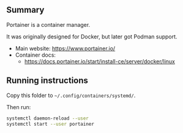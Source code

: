 ## Summary

Portainer is a container manager.

It was originally designed for Docker, but later got Podman support.

* Main website: https://www.portainer.io/
* Container docs:
  * https://docs.portainer.io/start/install-ce/server/docker/linux

## Running instructions

Copy this folder to `~/.config/containers/systemd/`.

Then run:

```bash
systemctl daemon-reload --user
systemctl start --user portainer
```
